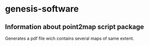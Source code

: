 # genesis-software
## Information about point2map script package
Generates a pdf file wich contains several maps of same extent.
